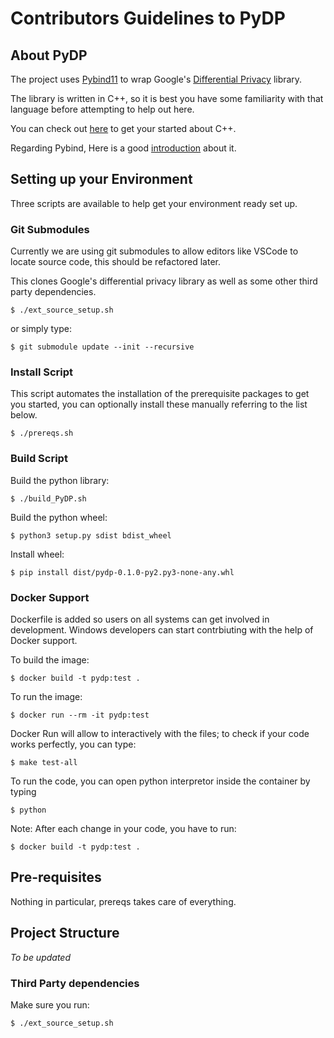 # Contributors Guidelines to PyDP

## About PyDP

The project uses [Pybind11](http://pybind11.readthedocs.io) to wrap Google's [Differential Privacy](https://github.com/google/differential-privacy) library.

The library is written in C++, so it is best you have some familiarity with that language before attempting to help out here.

You can check out [here](https://www.learncpp.com/) to get your started about C++.

Regarding Pybind, Here is a good [introduction](https://www.youtube.com/watch?v=jQedHfF1Jfw) about it.

## Setting up your Environment

Three scripts are available to help get your environment ready set up.

### Git Submodules

Currently we are using git submodules to allow editors like VSCode to locate source code, this should be refactored later.

This clones Google's differential privacy library as well as some other third party dependencies.

```
$ ./ext_source_setup.sh
```

or simply type:

```
$ git submodule update --init --recursive
```

### Install Script

This script automates the installation of the prerequisite packages to get you started, you can optionally install these manually referring to the list below.

```
$ ./prereqs.sh
```

### Build Script

Build the python library:

```
$ ./build_PyDP.sh
```

Build the python wheel:

```
$ python3 setup.py sdist bdist_wheel
```

Install wheel:

```
$ pip install dist/pydp-0.1.0-py2.py3-none-any.whl
```

### Docker Support

Dockerfile is added so users on all systems can get involved in development. Windows developers can start contrbiuting with the help of Docker support.

To build the image:

```
$ docker build -t pydp:test .
```

To run the image:

```
$ docker run --rm -it pydp:test
```

Docker Run will allow to interactively with the files; to check if your code works perfectly, you can type:

```
$ make test-all
```

To run the code, you can open python interpretor inside the container by typing

```
$ python
```

Note: After each change in your code, you have to run:

```
$ docker build -t pydp:test .
```

## Pre-requisites

Nothing in particular, prereqs takes care of everything.

## Project Structure

_To be updated_

### Third Party dependencies

Make sure you run:

```
$ ./ext_source_setup.sh
```
